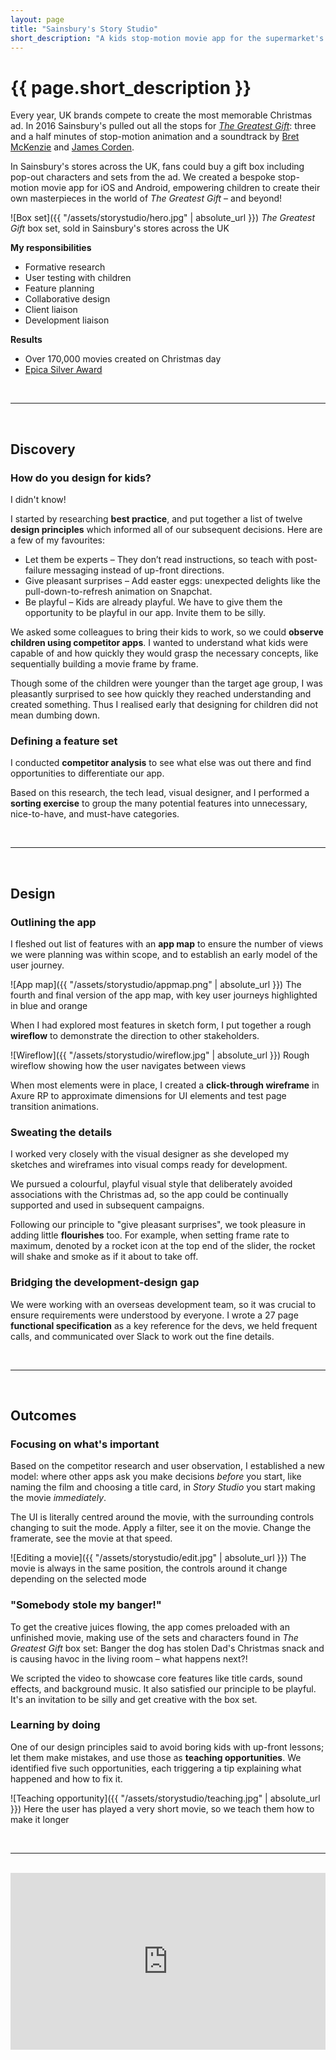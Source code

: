```yaml
---
layout: page
title: "Sainsbury's Story Studio"
short_description: "A kids stop-motion movie app for the supermarket's 2016 Christmas campaign"
---
```


# {{ page.short_description }}

Every year, UK brands compete to create the most memorable Christmas ad. In 2016 Sainsbury's pulled out all the stops for [*The Greatest Gift*](https://www.youtube.com/watch?v=bq5SGSCZe4E): three and a half minutes of stop-motion animation and a soundtrack by [Bret McKenzie](https://en.wikipedia.org/wiki/Bret_McKenzie) and [James Corden](https://en.wikipedia.org/wiki/James_Corden).

In Sainsbury's stores across the UK, fans could buy a gift box including  pop-out characters and sets from the ad. We created a bespoke stop-motion movie app for iOS and Android, empowering children to create their own masterpieces in the world of *The Greatest Gift* – and beyond!

![Box set]({{ "/assets/storystudio/hero.jpg" | absolute_url }})
<span class="post-meta">*The Greatest Gift* box set, sold in Sainsbury's stores across the UK</span>

**My responsibilities**
- Formative research
- User testing with children
- Feature planning
- Collaborative design
- Client liaison
- Development liaison

**Results**
- Over 170,000 movies created on Christmas day
- [Epica Silver Award](http://winners.epica-awards.com/2017/winner/68-01579-DIG/analogfolk/story-studio)

<br/>

----

<br/>

## Discovery

### How do you design for kids?

I didn't know!

I started by researching **best practice**, and put together a list of twelve **design principles** which informed all of our subsequent decisions. Here are a few of my favourites:

- Let them be experts – They don’t read instructions, so teach with post-failure messaging instead of up-front directions.
- Give pleasant surprises – Add easter eggs: unexpected delights like the pull-down-to-refresh animation on Snapchat.
- Be playful – Kids are already playful. We have to give them the opportunity to be playful in our app. Invite them to be silly.

We asked some colleagues to bring their kids to work, so we could **observe children using competitor apps**. I wanted to understand what kids were capable of and how quickly they would grasp the necessary concepts, like sequentially building a movie frame by frame.

Though some of the children were younger than the target age group, I was pleasantly surprised to see how quickly they reached understanding and created something. Thus I realised early that designing for children did not mean dumbing down.

### Defining a feature set

I conducted **competitor analysis** to see what else was out there and find opportunities to differentiate our app.

Based on this research, the tech lead, visual designer, and I performed a **sorting exercise** to group the many potential features into unnecessary, nice-to-have, and must-have categories.

<br/>

----

<br/>

## Design


### Outlining the app

I fleshed out list of features with an **app map** to ensure the number of views we were planning was within scope, and to establish an early model of the user journey.

![App map]({{ "/assets/storystudio/appmap.png" | absolute_url }})
<span class="post-meta">The fourth and final version of the app map, with key user journeys highlighted in blue and orange</span>

When I had explored most features in sketch form, I put together a rough **wireflow** to demonstrate the direction to other stakeholders.

![Wireflow]({{ "/assets/storystudio/wireflow.jpg" | absolute_url }})
<span class="post-meta">Rough wireflow showing how the user navigates between views</span>

When most elements were in place, I created a **click-through wireframe** in Axure RP to approximate dimensions for UI elements and test page transition animations.

### Sweating the details

I worked very closely with the visual designer as she developed my sketches and wireframes into visual comps ready for development.

We pursued a colourful, playful visual style that deliberately avoided associations with the Christmas ad, so the app could be continually supported and used in subsequent campaigns.

Following our principle to "give pleasant surprises", we took pleasure in adding little **flourishes** too. For example, when setting frame rate to maximum, denoted by a rocket icon at the top end of the slider, the rocket will shake and smoke as if it about to take off.

### Bridging the development-design gap

We were working with an overseas development team, so it was crucial to ensure requirements were understood by everyone. I wrote a 27 page **functional specification** as a key reference for the devs, we held frequent calls, and communicated over Slack to work out the fine details.

<br/>

-----

<br/>

## Outcomes

### Focusing on what's important

Based on the competitor research and user observation, I established a new model: where other apps ask you make decisions *before* you start, like naming the film and choosing a title card, in *Story Studio* you start making the movie *immediately*.

The UI is literally centred around the movie, with the surrounding controls changing to suit the mode. Apply a filter, see it on the movie. Change the framerate, see the movie at that speed.

![Editing a movie]({{ "/assets/storystudio/edit.jpg" | absolute_url }})
<span class="post-meta">The movie is always in the same position, the controls around it change depending on the selected mode</span>

### "Somebody stole my banger!"

To get the creative juices flowing, the app comes preloaded with an unfinished movie, making use of the sets and characters found in *The Greatest Gift* box set: Banger the dog has stolen Dad's Christmas snack and is causing havoc in the living room – what happens next?!

We scripted the video to showcase core features like title cards, sound effects, and background music. It also satisfied our principle to be playful. It's an invitation to be silly and get creative with the box set.

### Learning by doing

One of our design principles said to avoid boring kids with up-front lessons; let them make mistakes, and use those as **teaching opportunities**. We identified five such opportunities, each triggering a tip explaining what happened and how to fix it.

![Teaching opportunity]({{ "/assets/storystudio/teaching.jpg" | absolute_url }})
<span class="post-meta">Here the user has played a very short movie, so we teach them how to make it longer</span>

<br/>

-----

<br/>

<style>.embed-container { position: relative; padding-bottom: 56.25%; height: 0; overflow: hidden; max-width: 100%; } .embed-container iframe, .embed-container object, .embed-container embed { position: absolute; top: 0; left: 0; width: 100%; height: 100%; }</style><div class='embed-container'><iframe src='https://player.vimeo.com/video/213709553' frameborder='0' webkitAllowFullScreen mozallowfullscreen allowFullScreen></iframe></div>



